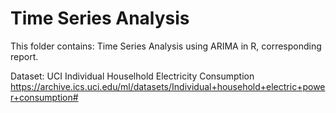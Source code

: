 # Time Series Analysis
This folder contains:
Time Series Analysis using ARIMA in R, corresponding report.

Dataset: UCI Individual Houselhold Electricity Consumption https://archive.ics.uci.edu/ml/datasets/Individual+household+electric+power+consumption#
